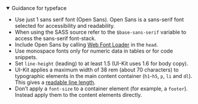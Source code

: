 <details open data-label="typeface-guidance-accordion" aria-expanded="true">
  <summary>Guidance<span class="visuallyhidden"> for typeface</span></summary>
  <div class="accordion-panel">
    <ul>
      <li>Use just 1 sans serif font (Open Sans). Open Sans is a sans-serif font selected for accessibility and readability.</li>
      <li>When using the SASS source refer to the <code>$base-sans-serif</code> variable to access the sans-serif font-stack.</li>
      <li>Include Open Sans by calling <a href="https://github.com/typekit/webfontloader" rel="external">Web Font Loader</a> in the <code>head</code>.</li>
      <li>Use monospace fonts only for numeric data in tables or for code snippets.</li>
      <li>Set <code>line-height</code> (leading) to at least 1.5 (UI-Kit uses 1.6 for body copy).</li>
      <li>UI-Kit applies a maximum width of 38 rem (about 70 characters) to typographic elements in the main content container (<code>h1</code>-<code>h5</code>, <code>p</code>, <code>li</code> and <code>dl</code>). This gives a <a href="https://www.smashingmagazine.com/2014/09/balancing-line-length-font-size-responsive-web-design/#line-length-measure-and-reading" rel="external">readable line length</a>.</li>
      <li>Don’t apply a <code>font-size</code> to a container element (for example, a <code>footer</code>). Instead apply them to the content elements directly.</li>
    </ul>
  </div>
</details>
